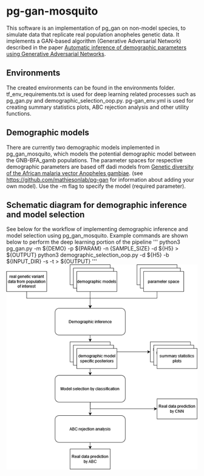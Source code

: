 # pg-gan-mosquito

This software is an implementation of pg_gan on non-model species, to simulate data that replicate real population anopheles genetic data. It implements a GAN-based algorithm (Generative Adversarial Network) described in the paper [Automatic inference of demographic parameters using Generative Adversarial Networks](https://onlinelibrary.wiley.com/doi/10.1111/1755-0998.13386). 

## Environments
The created environments can be found in the environments folder. tf_env_requirements.txt is used for deep learning related processes such as pg_gan.py and demographic_selection_oop.py. pg-gan_env.yml is used for creating summary statistics plots, ABC rejection analysis and other utility functions.

## Demographic models
There are currently two demographic models implemented in pg_gan_mosquito, which models the potential demographic model between the GNB-BFA_gamb populations. The parameter spaces for respective demographic parameters are based off dadi models from [Genetic diversity of the African malaria vector Anopheles gambiae](https://www.nature.com/articles/nature24995#MOESM1). (see https://github.com/mathiesonlab/pg-gan for information about adding your own model). Use the -m flag to specify the model (required parameter).

## Schematic diagram for demographic inference and model selection
See below for the workflow of implementing demographic inference and model selection using pg_gan_mosquito. Example commands are shown below to perform the deep learning portion of the pipeline
'''
python3 pg_gan.py -m ${DEMO} -p ${PARAM} -n {SAMPLE_SIZE} -d ${H5} > ${OUTPUT}
python3 demographic_selection_oop.py -d ${H5} -b ${INPUT_DIR} -s -t > ${OUTPUT}
'''
![pg_gan_mosquito schematic diagram](https://github.com/mathiesonlab/pg-gan-mosquito/blob/main/supp/pg_gan_mosquito_schem.png)
